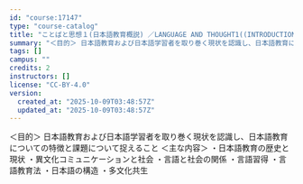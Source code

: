 ```yaml
---
id: "course:17147"
type: "course-catalog"
title: "ことばと思想１(日本語教育概説) ／LANGUAGE AND THOUGHT1((INTRODUCTION TO JAPANESE TEACHING METHODOLOGIES)"
summary: "＜目的＞ 日本語教育および日本語学習者を取り巻く現状を認識し、日本語教育についての特徴と課題について捉えること ＜主な内容＞ ・日本語教育の歴史と現状 ・異文化コミュニケーションと社会 ・言語と社会の関係 ・言語習得 ・言語教育法 ・日本語…"
tags: []
campus: ""
credits: 2
instructors: []
license: "CC-BY-4.0"
version:
  created_at: "2025-10-09T03:48:57Z"
  updated_at: "2025-10-09T03:48:57Z"
---
```

＜目的＞ 日本語教育および日本語学習者を取り巻く現状を認識し、日本語教育についての特徴と課題について捉えること ＜主な内容＞ ・日本語教育の歴史と現状 ・異文化コミュニケーションと社会 ・言語と社会の関係 ・言語習得 ・言語教育法 ・日本語の構造 ・多文化共生
